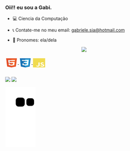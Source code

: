 ### Oii!! eu sou a Gabi. 

- 💻 Ciencia da Computação

- 📞 Contate-me no meu email: gabriele.sia@hotmail.com

- 📍 Pronomes: ela/dela
<div align="center">
  <a href="https://github.com/GsVbrito">
  <img height="180em" src="https://github-readme-stats.vercel.app/api?username=GsVbrito&show_icons=true&theme=vue&include_all_commits=true&count_private=true"/>
</div>

<div style="display: inline_block"><br>
  <img align="center" alt="HTML" height="30" width="40" src="https://raw.githubusercontent.com/devicons/devicon/master/icons/html5/html5-original.svg">
  <img align="center" alt="CSS" height="30" width="40" src="https://raw.githubusercontent.com/devicons/devicon/master/icons/css3/css3-original.svg">
  <img align="center" alt="-Js" height="30" width="40" src="https://raw.githubusercontent.com/devicons/devicon/master/icons/javascript/javascript-plain.svg">
</div>

  
  ##
 
<div> 
  <a href = "mailto:contatogabriele.sia@hotmail.com"><img src="https://img.shields.io/badge/-Gmail-%23333?style=for-the-badge&logo=gmail&logoColor=white" target="_blank"></a>
  <a href="https://www.linkedin.com/in/gabriele-brito-2829911ba/" target="_blank"><img src="https://img.shields.io/badge/-LinkedIn-%230077B5?style=for-the-badge&logo=linkedin&logoColor=white" target="_blank"></a> 
 
  ![Snake animation](https://github.com/rafaballerini/rafaballerini/blob/output/github-contribution-grid-snake.svg)
 
</div>
